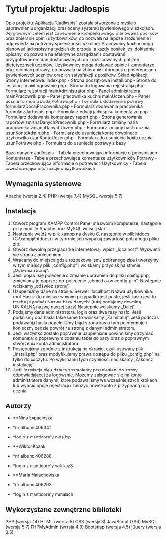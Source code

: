 
# Tytuł projektu: Jadłospis
Opis projektu:
Aplikacja "Jadłospis" została stworzona z myślą o usprawnieniu organizacji oraz oceny systemu żywieniowego w szkołach. Jej głównym celem jest zapewnienie kompleksowego planowania posiłków oraz zbieranie opinii użytkowników, co pozwala na lepsze zrozumienie i odpowiedź na potrzeby społeczności szkolnej. Pracownicy kuchni mogą planować jadłospisy na tydzień do przodu, a każdy posiłek jest dokładnie opisany, co pozwala na efektywne zarządzanie dostawami i przygotowaniem dań dostosowanych do zróżnicowanych potrzeb dietetycznych uczniów. Użytkownicy mogą dodawać opinie i komentarze oraz oceniać potrawy, co pozwala na zbieranie informacji o preferencjach żywieniowych uczniów oraz ich satysfakcji z posiłków​.
Skład Aplikacji:
Strony internetowe:
index.php - Strona początkowa
install.php - Strona do instalacji
mainLogowanie.php - Strona do logowania 
rejestracja.php - Formularz rejestracji
mainAdministrator.php - Panel administratora
mainPracownik.php - Panel pracownika kuchni
mainUczen.php - Panel ucznia
formularzDodajPotrawe.php - Formularz dodawania potrawy
formularzDodajPracownika.php - Formularz dodawania pracownika
formularzJadlospis.php - Formularz edycji jadłospisu
komentarze.php - Formularz dodawania komentarzy
raport.php - Strona generowania raportów
zmianaDanychPracownik.php - Formularz zmiany hasła pracownika
zmianaDanychUczen.php - Formularz zmiany hasła ucznia
usunKontoAdmin.php - Formularz do usunięcia konta dowolnego użytkowika
usunKontoUczen.php - Formularz do usuniecia konta ucznia
usunPotrawe.php - Formularz do usuniecia potrawy z bazy


Baza danych:
Jadlospis - Tabela przechowująca informacje o jadłospisach
Komentarze - Tabela przechowująca komentarze użytkowników
Potrawy - Tabela przechowująca informacje o potrawach
Uzytkownicy - Tabela przechowująca informacje o użytkownikach

## Wymagania systemowe
Apache (wersja 2.4)
PHP (wersja 7.4)
MySQL (wersja 5.7)

## Instalacja
1.	Otwórz program XAMPP Control Panel ma swoim komputerze, następnie przy module Apache oraz MySQL wciśnij start.
2.	Następnie wejdź w plik xampp na dysku C, następnie w plik htdocs (C:\xampp\htdocs) i w tym miejscu wypakuj zawartość pobranego pliku zip. 
3.	Otwórz dowolną przeglądarkę internetową i wpisz „localhost”. Wyświetli się strona z poleceniem.
4.	Wracamy do miejsca gdzie rozpakowaliśmy pobranego zipa i tworzymy w tym miejscy plik „config.php” i wciskamy przycisk na stronie „Odśwież stronę”.
5.	Jeśli pojawi się polecenie o zmianie uprawnień do pliku config.php, zmieniamy je poprzez np. polecenie „chmod a+w config.php”. Następnie wciskamy „odśwież stronę”.
6.	Uzupełniamy dane na stronie:
Serwer: localhost
Nazwa użytkownika: root
Hasło: (to miejsce w moim przypadku jest puste, jeśli hasło jest to trzeba je podać)
Nazwa bazy danych: (tutaj podajemy dowolną UNIKALNĄ nazwę naszej bazy)
Następnie wciskamy „Dalej”.
7.	Podajemy dane administratora, login oraz dwa razy hasło.  Jeśli podaliśmy oba hasła takie same to wciskamy „Zainstaluj”. Jeśli podczas podawania hasła popełniliśmy błąd strona nas o tym poinformuje i konieczny bedzie powrót na stronę z danymi administratora. 
8.	Jeśli wszystko zostało poprawnie uzupełnione powinniśmy otrzymać komunikat o poprawnym dodaniu tabel do bazy oraz o poprawnym stworzeniu konta administratora. 
9.	Postępujemy zgodnie z instrukcją na ekranie, czyli usuwany plik „install.php” oraz modyfikujemy prawa dostępu do pliku „config.php” na tylko do odczytu. Po wykonaniu tych czynności naciskamy „Zakończ instalację”.
10.	Jeśli instalacja się udała to zostaniemy przeniesieni do strony odpowiadającej za logowanie. Możemy zalogować się na konto administratora danymi, które podawaliśmy we wcześniejszych krokach lub wybrać opcje rejestracji i założyć nowe konto z przypisaną rolą ucznia. 


## Autorzy
* **Nina Łopacińska
* *nr  album: 406341 
* *login z manticore'y nina.lop

* **Wiktor Kozak
* *nr  album: 406288 
* *login z manticore'y wik.koz3

* **Maria Małachowska
* *nr  album: 406293 
* *login z manticore'y mmalach

## Wykorzystane zewnętrzne biblioteki
PHP (wersja 7.4)
HTML (wersja 5)
CSS (wersja 3)
JavaScript (ES6)
MySQL (wersja 5.7)
PHPMyAdmin (wersja 4.9) 
Bootstrap (wersja 4.5) 
jQuery (wersja 3.5)